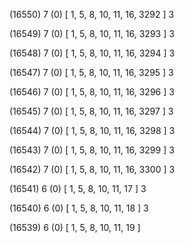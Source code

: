 (16550) 7 (0) [ 1, 5, 8, 10, 11, 16, 3292 ] 3 


(16549) 7 (0) [ 1, 5, 8, 10, 11, 16, 3293 ] 3 


(16548) 7 (0) [ 1, 5, 8, 10, 11, 16, 3294 ] 3 


(16547) 7 (0) [ 1, 5, 8, 10, 11, 16, 3295 ] 3 


(16546) 7 (0) [ 1, 5, 8, 10, 11, 16, 3296 ] 3 


(16545) 7 (0) [ 1, 5, 8, 10, 11, 16, 3297 ] 3 


(16544) 7 (0) [ 1, 5, 8, 10, 11, 16, 3298 ] 3 


(16543) 7 (0) [ 1, 5, 8, 10, 11, 16, 3299 ] 3 


(16542) 7 (0) [ 1, 5, 8, 10, 11, 16, 3300 ] 3 


(16541) 6 (0) [ 1, 5, 8, 10, 11, 17 ] 3 


(16540) 6 (0) [ 1, 5, 8, 10, 11, 18 ] 3 


(16539) 6 (0) [ 1, 5, 8, 10, 11, 19 ]  

